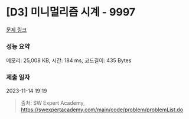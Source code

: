 # [D3] 미니멀리즘 시계 - 9997 

[문제 링크](https://swexpertacademy.com/main/code/problem/problemDetail.do?contestProbId=AXIvNBzKapEDFAXR) 

### 성능 요약

메모리: 25,008 KB, 시간: 184 ms, 코드길이: 435 Bytes

### 제출 일자

2023-11-14 19:19



> 출처: SW Expert Academy, https://swexpertacademy.com/main/code/problem/problemList.do